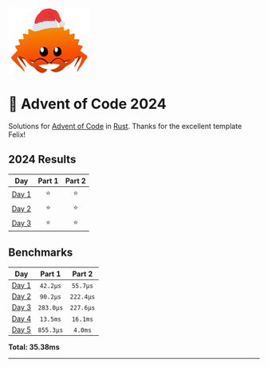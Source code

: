 <img src="./.assets/christmas_ferris.png" width="164">

# 🎄 Advent of Code 2024

Solutions for [Advent of Code](https://adventofcode.com/) in [Rust](https://www.rust-lang.org/).
Thanks for the excellent template Felix!

<!--- advent_readme_stars table --->
## 2024 Results

| Day | Part 1 | Part 2 |
| :---: | :---: | :---: |
| [Day 1](https://adventofcode.com/2024/day/1) | ⭐ | ⭐ |
| [Day 2](https://adventofcode.com/2024/day/2) | ⭐ | ⭐ |
| [Day 3](https://adventofcode.com/2024/day/3) | ⭐ | ⭐ |
<!--- advent_readme_stars table --->

<!--- benchmarking table --->
## Benchmarks

| Day | Part 1 | Part 2 |
| :---: | :---: | :---:  |
| [Day 1](./src/bin/01.rs) | `42.2µs` | `55.7µs` |
| [Day 2](./src/bin/02.rs) | `90.2µs` | `222.4µs` |
| [Day 3](./src/bin/03.rs) | `283.0µs` | `227.6µs` |
| [Day 4](./src/bin/04.rs) | `13.5ms` | `16.1ms` |
| [Day 5](./src/bin/05.rs) | `855.3µs` | `4.0ms` |

**Total: 35.38ms**
<!--- benchmarking table --->

---
